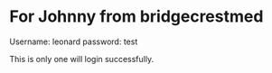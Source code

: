 # For Johnny from bridgecrestmed

Username: leonard
password: test

This is only one will login successfully.
